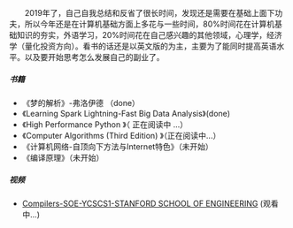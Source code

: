 &ensp;&ensp;&ensp;&ensp;2019年了，自己自我总结和反省了很长时间，发现还是需要在基础上面下功夫，所以今年还是在计算机基础方面上多花与一些时间，80%时间花在计算机基础知识的夯实，外语学习，20%时间花在自己感兴趣的其他领域，心理学，经济学（量化投资方向）。看书的话还是以英文版的为主，主要为了能同时提高英语水平。以及要开始思考怎么发展自己的副业了。
##### 书籍
+ 《梦的解析》-弗洛伊德 （done）
+  《Learning Spark Lightning-Fast Big Data Analysis》(done)
+  《High Performance Python 》（ 正在阅读中 ...）
+  《Computer Algorithms (Third Edition) 》（正在阅读中...）
+   《计算机网络-自顶向下方法与Internet特色》（未开始）
+    《编译原理》（未开始）
##### 视频
+ [Compilers-SOE-YCSCS1-STANFORD SCHOOL OF ENGINEERING](https://online.stanford.edu/courses/soe-ycscs1-compilers) (观看中...)

